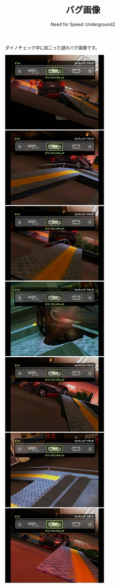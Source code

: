 ﻿---
layout: game
title: "バグ画像"
subtitle: "Need for Speed: Underground2"
category: game
subcategory: nfsug2
---

ダイノチェック中に起こった謎のバグ画像です。

![バグ1](/assets/game/nfsug2/bug/1.jpg)
![バグ2](/assets/game/nfsug2/bug/2.jpg)
![バグ3](/assets/game/nfsug2/bug/3.jpg)
![バグ4](/assets/game/nfsug2/bug/4.jpg)
![バグ5](/assets/game/nfsug2/bug/5.jpg)
![バグ6](/assets/game/nfsug2/bug/6.jpg)
![バグ7](/assets/game/nfsug2/bug/7.jpg)